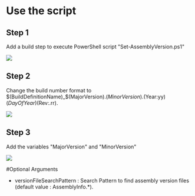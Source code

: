 # Use the script

## Step 1
Add a build step to execute PowerShell script "Set-AssemblyVersion.ps1"

<img src="http://img.over-blog-kiwi.com/1/52/77/28/20150717/ob_b444aa_build-step.png" />

## Step 2
Change the build number format to $(BuildDefinitionName)_$(MajorVersion).$(MinorVersion).$(Year:yy)$(DayOfYear)$(Rev:.rr).

<img src="http://img.over-blog-kiwi.com/1/52/77/28/20150717/ob_0390b7_build-number-format.png" />

## Step 3
Add the variables "MajorVersion" and "MinorVersion"

<img src="http://img.over-blog-kiwi.com/1/52/77/28/20150717/ob_9cdb27_variables.png" />

#Optional Arguments

* versionFileSearchPattern : Search Pattern to find assembly version files (default value : AssemblyInfo.*).